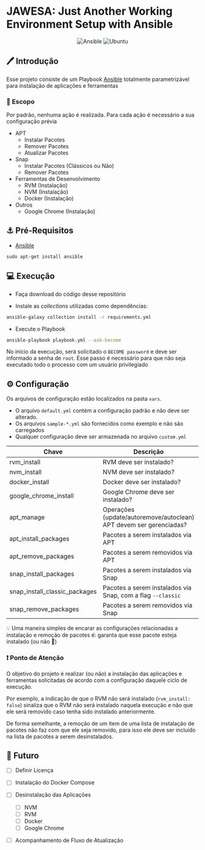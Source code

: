 # JAWESA: Just Another Working Environment Setup with Ansible

<center>

![Ansible](https://img.shields.io/badge/ansible-%231A1918.svg?style=for-the-badge&logo=ansible&logoColor=white) ![Ubuntu](https://img.shields.io/badge/Ubuntu-E95420?style=for-the-badge&logo=ubuntu&logoColor=white)

</center>

## 🖊️ Introdução

Esse projeto consiste de um Playbook [Ansible](https://www.ansible.com/) totalmente parametrizável para instalação de aplicações e ferramentas

### 📝 Escopo

Por padrão, nenhuma ação é realizada. Para cada ação é necessário a sua configuração prévia

* APT
  * Instalar Pacotes
  * Remover Pacotes
  * Atualizar Pacotes
* Snap
  * Instalar Pacotes (Clássicos ou Não)
  * Remover Pacotes
* Ferramentas de Desenvolvimento
  * RVM (Instalação)
  * NVM (Instalação)
  * Docker (Instalação)
* Outros
  * Google Chrome (Instalação)

## ⚓ Pré-Requisitos

* [Ansible](https://www.ansible.com/)

```
sudo apt-get install ansible
```

## 💻 Execução

* Faça download do código desse repositório

* Instale as _collections_ utilizadas como dependências:

```bash
ansible-galaxy collection install -r requirements.yml
```

* Execute o Playbook

```bash
ansible-playbook playbook.yml --ask-become
```

No início da execução, será solicitado o `BECOME password` e deve ser informado a senha de `root`. 
Esse passo é necessário para que não seja executado todo o processo com um usuário privilegiado

## ⚙️ Configuração 

Os arquivos de configuração estão localizados na pasta `vars`. 

* O arquivo `default.yml` contém a configuração padrão e não deve ser alterado.
* Os arquivos `sample-*.yml` são fornecidos como exemplo e não são carregados
* Qualquer configuração deve ser armazenada no arquivo `custom.yml`

| **Chave**                     | **Descrição**                                                      | **Tipo** | **Default** |
|-------------------------------|--------------------------------------------------------------------|:--------:|:-----------:|
| rvm_install                   | RVM deve ser instalado?                                            |  Boolean |    false    |
| nvm_install                   | NVM deve ser instalado?                                            |  Boolean |    false    |
| docker_install                | Docker deve ser instalado?                                         |  Boolean |    false    |
| google_chrome_install         | Google Chrome deve ser instalado?                                  |  Boolean |    false    |
| apt_manage                    | Operações (update/autoremove/autoclean) APT devem ser gerenciadas? |  Boolean |    false    |
| apt_install_packages          | Pacotes a serem instalados via APT                                 |   Array  |      []     |
| apt_remove_packages           | Pacotes a serem removidos via APT                                  |   Array  |      []     |
| snap_install_packages         | Pacotes a serem instalados via Snap                                |   Array  |      []     |
| snap_install_classic_packages | Pacotes a serem instalados via Snap, com a flag `--classic`        |   Array  |      []     |
| snap_remove_packages          | Pacotes a serem removidos via Snap                                 |   Array  |      []     |

💡 Uma maneira simples de encarar as configurações relacionadas a instalação e remoção de pacotes é: garanta que esse pacote esteja instalado (ou não 🤷)

### ❗ Ponto de Atenção 

O objetivo do projeto é realizar (ou não) a instalação das aplicações e ferramentas solicitadas de acordo com a configuração daquele ciclo de execução.

Por exemplo, a indicação de que o RVM não será instalado (`rvm_install: false`) sinaliza que o RVM não será instalado naquela execução e não que ele será removido caso tenha sido instalado anteriormente.

De forma semelhante, a remoção de um item de uma lista de instalação de pacotes não faz com que ele seja removido, para isso ele deve ser incluído na lista de pacotes a serem desinstalados.

## 🔮 Futuro 

* [ ] Definir Licença
* [ ] Instalação do Docker Compose
* [ ] Desinstalação das Aplicações
  * [ ] NVM
  * [ ] RVM
  * [ ] Docker
  * [ ] Google Chrome
* [ ] Acompanhamento de Fluxo de Atualização


